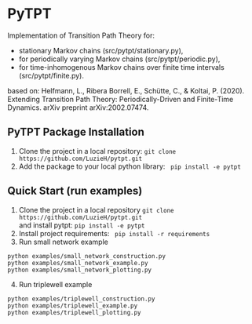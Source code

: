 ﻿# PyTPT

Implementation of Transition Path Theory for:
- stationary Markov chains (src/pytpt/stationary.py),
- for periodically varying Markov chains (src/pytpt/periodic.py),
- for time-inhomogenous Markov chains over finite time intervals (src/pytpt/finite.py).

based on: 
Helfmann, L., Ribera Borrell, E., Schütte, C., & Koltai, P. (2020). Extending Transition Path Theory: Periodically-Driven and Finite-Time Dynamics. arXiv preprint arXiv:2002.07474.

## PyTPT Package Installation
1. Clone the project in a local repository: 
`
git clone https://github.com/LuzieH/pytpt.git
`
2. Add the package to your local python library:
` 
pip install -e pytpt
` 
 
## Quick Start (run examples)
1. Clone the project in a local repository
`
git clone https://github.com/LuzieH/pytpt.git
`
\
and install pytpt: 
`
pip install -e pytpt
`
2. Install project requirements:
` 
pip install -r requirements
` 
3. Run small network example
```
python examples/small_network_construction.py
python examples/small_network_example.py
python examples/small_network_plotting.py
``` 
4. Run triplewell example
```
python examples/triplewell_construction.py
python examples/triplewell_example.py
python examples/triplewell_plotting.py
``` 
